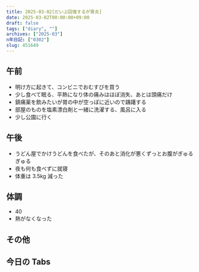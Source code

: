 ```yaml
---
title: 2025-03-02[だいぶ回復するが胃炎]
date: 2025-03-02T00:00:00+09:00
draft: false
tags: ["diary", ""]
archives: ["2025-03"]
n年日記: ["0302"]
slug: 451649
---
```


## 午前

- 明け方に起きて、コンビニでおむすびを買う
- 少し食べて眠る、平熱になり体の痛みはほぼ消失、あとは頭痛だけ
- 鎮痛薬を飲みたいが胃の中が空っぽに近いので躊躇する
- 部屋のものを塩素漂白剤と一緒に洗濯する、風呂に入る
- 少し公園に行く

## 午後

- うどん屋でかけうどんを食べたが、そのあと消化が悪くずっとお腹がぎゅるぎゅる
- 夜も何も食べずに就寝
- 体重は 3.5kg 減った

## 体調

- 40
- 熱がなくなった

## その他

## 今日の Tabs
